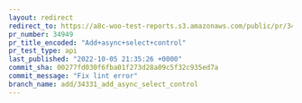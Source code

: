 ```yaml
---
layout: redirect
redirect_to: https://a8c-woo-test-reports.s3.amazonaws.com/public/pr/34949/api/index.html
pr_number: 34949
pr_title_encoded: "Add+async+select+control"
pr_test_type: api
last_published: "2022-10-05 21:35:26 +0000"
commit_sha: 00277fd030f6fba01f273d28a09c5f32c935ed7a
commit_message: "Fix lint error"
branch_name: add/34331_add_async_select_control
---
```

